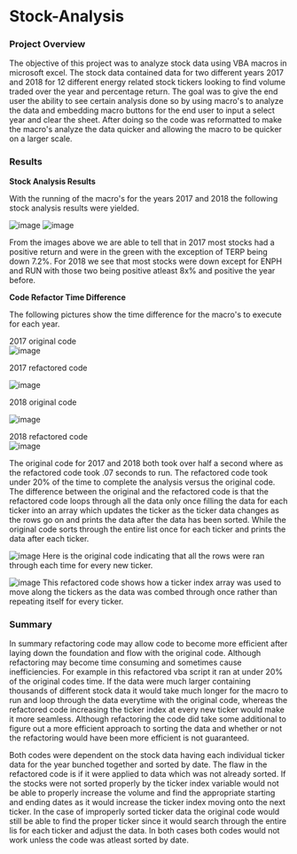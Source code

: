 # Stock-Analysis

### Project Overview

The objective of this project was to analyze stock data using VBA macros in microsoft excel. The stock data contained data for two different years 2017 and 2018 for 12 different energy related stock tickers looking to find volume traded over the year and percentage return. The goal was to give the end user the ability to see certain analysis done so by using macro's to analyze the data and embedding macro buttons for the end user to input a select year and clear the sheet. After doing so the code was reformatted to make the macro's analyze the data quicker and allowing the macro to be quicker on a larger scale.

### Results 

**Stock Analysis Results**

With the running of the macro's for the years 2017 and 2018 the following stock analysis results were yielded.

![image](https://user-images.githubusercontent.com/85713568/136495839-e79694eb-78b0-4e8e-a92f-354374df99cc.png)
![image](https://user-images.githubusercontent.com/85713568/136495906-f548a9e1-cf06-4c4e-a2ea-5ae83a7544ea.png)

From the images above we are able to tell that in 2017 most stocks had a positive return and were in the green with the exception of TERP being down 7.2%.
For 2018 we see that most stocks were down except for ENPH and RUN with those two being positive atleast 8x% and positive the year before.

**Code Refactor Time Difference**

The following pictures show the time difference for the macro's to execute for each year.

2017 original code                                                        
![image](https://user-images.githubusercontent.com/85713568/136496649-6190e494-2d39-4df2-bd83-d93a3f2ca4af.png)

2017 refactored code

![image](https://user-images.githubusercontent.com/85713568/136497045-8a89f9ef-ae14-44f5-a8f9-d37d96850d0c.png)


2018 original code

![image](https://user-images.githubusercontent.com/85713568/136497151-13cef933-502a-4b0a-a241-4e21b1f47a0a.png)

2018 refactored code  
![image](https://user-images.githubusercontent.com/85713568/136497191-887164cb-0bfa-4c20-9e14-aef8de0a4e1a.png)

The original code for 2017 and 2018 both took over half a second where as the refactored code took .07 seconds to run. The refactored code took under 20% of the time to complete the analysis versus the original code. 
The difference between the original and the refactored code is that the refactored code loops through all the data only once filling the data for each ticker into an array which updates the ticker as the ticker data changes as the rows go on and prints the data after the data has been sorted. While the original code sorts through the entire list once for each ticker and prints the data after each ticker.


![image](https://user-images.githubusercontent.com/85713568/136498176-d07a840f-6090-4004-86d7-aa3d28aaccfc.png)
Here is the original code indicating that all the rows were ran through each time for every new ticker.

![image](https://user-images.githubusercontent.com/85713568/136498310-70ceea5a-96df-41c1-a134-41993769b98c.png)
This refactored code shows how a ticker index array was used to move along the tickers as the data was combed through once rather than repeating itself for every ticker.

### Summary

In summary refactoring code may allow code to become more efficient after laying down the foundation and flow with the original code. Although refactoring may become time consuming and sometimes cause inefficiencies.
For example in this refactored vba script it ran at under 20% of the original codes time. If the data were much larger containing thousands of different stock data it would take much longer for the macro to run and loop through the data everytime with the original code, whereas the refactored code increasing the ticker index at every new ticker would make it more seamless. Although refactoring the code did take some additional to figure out a more efficient approach to sorting the data and whether or not the refactoring would have been more efficient is not guaranteed. 

Both codes were dependent on the stock data having each individual ticker data for the year bunched together and sorted by date. The flaw in the refactored code is if it were applied to data which was not already sorted. If the stocks were not sorted properly by the ticker index variable would not be able to properly increase the volume and find the appropriate starting and ending dates as it would increase the ticker index moving onto the next ticker. In the case of improperly sorted ticker data the original code would still be able to find the proper ticker since it would search through the entire lis for each ticker and adjust the data. In both cases both codes would not work unless the code was atleast sorted by date.
